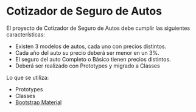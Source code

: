 # Cotizador de Seguro de Autos

El proyecto de Cotizador de Seguro de Autos debe cumplir las siguientes características:

* Existen 3 modelos de autos, cada uno con precios distintos.
* Cada año del auto su precio deberá ser menor en un 3%.
* El seguro del auto Completo o Básico tienen precios distintos.
* Deberá ser realizado con Prototypes y migrado a Classes

Lo que se utiliza:

* Prototypes
* Classes
* [Bootstrap Material](https://fezvrasta.github.io/bootstrap-material-design/)